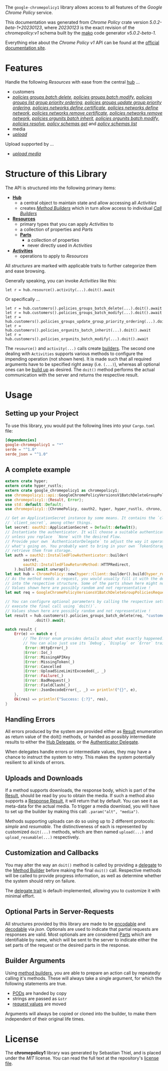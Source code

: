 <!---
DO NOT EDIT !
This file was generated automatically from 'src/generator/templates/api/README.md.mako'
DO NOT EDIT !
-->
The `google-chromepolicy1` library allows access to all features of the *Google Chrome Policy* service.

This documentation was generated from *Chrome Policy* crate version *5.0.2-beta-1+20230123*, where *20230123* is the exact revision of the *chromepolicy:v1* schema built by the [mako](http://www.makotemplates.org/) code generator *v5.0.2-beta-1*.

Everything else about the *Chrome Policy* *v1* API can be found at the
[official documentation site](http://developers.google.com/chrome/policy).
# Features

Handle the following *Resources* with ease from the central [hub](https://docs.rs/google-chromepolicy1/5.0.2-beta-1+20230123/google_chromepolicy1/ChromePolicy) ... 

* customers
 * [*policies groups batch delete*](https://docs.rs/google-chromepolicy1/5.0.2-beta-1+20230123/google_chromepolicy1/api::CustomerPolicyGroupBatchDeleteCall), [*policies groups batch modify*](https://docs.rs/google-chromepolicy1/5.0.2-beta-1+20230123/google_chromepolicy1/api::CustomerPolicyGroupBatchModifyCall), [*policies groups list group priority ordering*](https://docs.rs/google-chromepolicy1/5.0.2-beta-1+20230123/google_chromepolicy1/api::CustomerPolicyGroupListGroupPriorityOrderingCall), [*policies groups update group priority ordering*](https://docs.rs/google-chromepolicy1/5.0.2-beta-1+20230123/google_chromepolicy1/api::CustomerPolicyGroupUpdateGroupPriorityOrderingCall), [*policies networks define certificate*](https://docs.rs/google-chromepolicy1/5.0.2-beta-1+20230123/google_chromepolicy1/api::CustomerPolicyNetworkDefineCertificateCall), [*policies networks define network*](https://docs.rs/google-chromepolicy1/5.0.2-beta-1+20230123/google_chromepolicy1/api::CustomerPolicyNetworkDefineNetworkCall), [*policies networks remove certificate*](https://docs.rs/google-chromepolicy1/5.0.2-beta-1+20230123/google_chromepolicy1/api::CustomerPolicyNetworkRemoveCertificateCall), [*policies networks remove network*](https://docs.rs/google-chromepolicy1/5.0.2-beta-1+20230123/google_chromepolicy1/api::CustomerPolicyNetworkRemoveNetworkCall), [*policies orgunits batch inherit*](https://docs.rs/google-chromepolicy1/5.0.2-beta-1+20230123/google_chromepolicy1/api::CustomerPolicyOrgunitBatchInheritCall), [*policies orgunits batch modify*](https://docs.rs/google-chromepolicy1/5.0.2-beta-1+20230123/google_chromepolicy1/api::CustomerPolicyOrgunitBatchModifyCall), [*policies resolve*](https://docs.rs/google-chromepolicy1/5.0.2-beta-1+20230123/google_chromepolicy1/api::CustomerPolicyResolveCall), [*policy schemas get*](https://docs.rs/google-chromepolicy1/5.0.2-beta-1+20230123/google_chromepolicy1/api::CustomerPolicySchemaGetCall) and [*policy schemas list*](https://docs.rs/google-chromepolicy1/5.0.2-beta-1+20230123/google_chromepolicy1/api::CustomerPolicySchemaListCall)
* media
 * [*upload*](https://docs.rs/google-chromepolicy1/5.0.2-beta-1+20230123/google_chromepolicy1/api::MediaUploadCall)


Upload supported by ...

* [*upload media*](https://docs.rs/google-chromepolicy1/5.0.2-beta-1+20230123/google_chromepolicy1/api::MediaUploadCall)



# Structure of this Library

The API is structured into the following primary items:

* **[Hub](https://docs.rs/google-chromepolicy1/5.0.2-beta-1+20230123/google_chromepolicy1/ChromePolicy)**
    * a central object to maintain state and allow accessing all *Activities*
    * creates [*Method Builders*](https://docs.rs/google-chromepolicy1/5.0.2-beta-1+20230123/google_chromepolicy1/client::MethodsBuilder) which in turn
      allow access to individual [*Call Builders*](https://docs.rs/google-chromepolicy1/5.0.2-beta-1+20230123/google_chromepolicy1/client::CallBuilder)
* **[Resources](https://docs.rs/google-chromepolicy1/5.0.2-beta-1+20230123/google_chromepolicy1/client::Resource)**
    * primary types that you can apply *Activities* to
    * a collection of properties and *Parts*
    * **[Parts](https://docs.rs/google-chromepolicy1/5.0.2-beta-1+20230123/google_chromepolicy1/client::Part)**
        * a collection of properties
        * never directly used in *Activities*
* **[Activities](https://docs.rs/google-chromepolicy1/5.0.2-beta-1+20230123/google_chromepolicy1/client::CallBuilder)**
    * operations to apply to *Resources*

All *structures* are marked with applicable traits to further categorize them and ease browsing.

Generally speaking, you can invoke *Activities* like this:

```Rust,ignore
let r = hub.resource().activity(...).doit().await
```

Or specifically ...

```ignore
let r = hub.customers().policies_groups_batch_delete(...).doit().await
let r = hub.customers().policies_groups_batch_modify(...).doit().await
let r = hub.customers().policies_groups_update_group_priority_ordering(...).doit().await
let r = hub.customers().policies_orgunits_batch_inherit(...).doit().await
let r = hub.customers().policies_orgunits_batch_modify(...).doit().await
```

The `resource()` and `activity(...)` calls create [builders][builder-pattern]. The second one dealing with `Activities` 
supports various methods to configure the impending operation (not shown here). It is made such that all required arguments have to be 
specified right away (i.e. `(...)`), whereas all optional ones can be [build up][builder-pattern] as desired.
The `doit()` method performs the actual communication with the server and returns the respective result.

# Usage

## Setting up your Project

To use this library, you would put the following lines into your `Cargo.toml` file:

```toml
[dependencies]
google-chromepolicy1 = "*"
serde = "^1.0"
serde_json = "^1.0"
```

## A complete example

```Rust
extern crate hyper;
extern crate hyper_rustls;
extern crate google_chromepolicy1 as chromepolicy1;
use chromepolicy1::api::GoogleChromePolicyVersionsV1BatchDeleteGroupPoliciesRequest;
use chromepolicy1::{Result, Error};
use std::default::Default;
use chromepolicy1::{ChromePolicy, oauth2, hyper, hyper_rustls, chrono, FieldMask};

// Get an ApplicationSecret instance by some means. It contains the `client_id` and 
// `client_secret`, among other things.
let secret: oauth2::ApplicationSecret = Default::default();
// Instantiate the authenticator. It will choose a suitable authentication flow for you, 
// unless you replace  `None` with the desired Flow.
// Provide your own `AuthenticatorDelegate` to adjust the way it operates and get feedback about 
// what's going on. You probably want to bring in your own `TokenStorage` to persist tokens and
// retrieve them from storage.
let auth = oauth2::InstalledFlowAuthenticator::builder(
        secret,
        oauth2::InstalledFlowReturnMethod::HTTPRedirect,
    ).build().await.unwrap();
let mut hub = ChromePolicy::new(hyper::Client::builder().build(hyper_rustls::HttpsConnectorBuilder::new().with_native_roots().https_or_http().enable_http1().enable_http2().build()), auth);
// As the method needs a request, you would usually fill it with the desired information
// into the respective structure. Some of the parts shown here might not be applicable !
// Values shown here are possibly random and not representative !
let mut req = GoogleChromePolicyVersionsV1BatchDeleteGroupPoliciesRequest::default();

// You can configure optional parameters by calling the respective setters at will, and
// execute the final call using `doit()`.
// Values shown here are possibly random and not representative !
let result = hub.customers().policies_groups_batch_delete(req, "customer")
             .doit().await;

match result {
    Err(e) => match e {
        // The Error enum provides details about what exactly happened.
        // You can also just use its `Debug`, `Display` or `Error` traits
         Error::HttpError(_)
        |Error::Io(_)
        |Error::MissingAPIKey
        |Error::MissingToken(_)
        |Error::Cancelled
        |Error::UploadSizeLimitExceeded(_, _)
        |Error::Failure(_)
        |Error::BadRequest(_)
        |Error::FieldClash(_)
        |Error::JsonDecodeError(_, _) => println!("{}", e),
    },
    Ok(res) => println!("Success: {:?}", res),
}

```
## Handling Errors

All errors produced by the system are provided either as [Result](https://docs.rs/google-chromepolicy1/5.0.2-beta-1+20230123/google_chromepolicy1/client::Result) enumeration as return value of
the doit() methods, or handed as possibly intermediate results to either the 
[Hub Delegate](https://docs.rs/google-chromepolicy1/5.0.2-beta-1+20230123/google_chromepolicy1/client::Delegate), or the [Authenticator Delegate](https://docs.rs/yup-oauth2/*/yup_oauth2/trait.AuthenticatorDelegate.html).

When delegates handle errors or intermediate values, they may have a chance to instruct the system to retry. This 
makes the system potentially resilient to all kinds of errors.

## Uploads and Downloads
If a method supports downloads, the response body, which is part of the [Result](https://docs.rs/google-chromepolicy1/5.0.2-beta-1+20230123/google_chromepolicy1/client::Result), should be
read by you to obtain the media.
If such a method also supports a [Response Result](https://docs.rs/google-chromepolicy1/5.0.2-beta-1+20230123/google_chromepolicy1/client::ResponseResult), it will return that by default.
You can see it as meta-data for the actual media. To trigger a media download, you will have to set up the builder by making
this call: `.param("alt", "media")`.

Methods supporting uploads can do so using up to 2 different protocols: 
*simple* and *resumable*. The distinctiveness of each is represented by customized 
`doit(...)` methods, which are then named `upload(...)` and `upload_resumable(...)` respectively.

## Customization and Callbacks

You may alter the way an `doit()` method is called by providing a [delegate](https://docs.rs/google-chromepolicy1/5.0.2-beta-1+20230123/google_chromepolicy1/client::Delegate) to the 
[Method Builder](https://docs.rs/google-chromepolicy1/5.0.2-beta-1+20230123/google_chromepolicy1/client::CallBuilder) before making the final `doit()` call. 
Respective methods will be called to provide progress information, as well as determine whether the system should 
retry on failure.

The [delegate trait](https://docs.rs/google-chromepolicy1/5.0.2-beta-1+20230123/google_chromepolicy1/client::Delegate) is default-implemented, allowing you to customize it with minimal effort.

## Optional Parts in Server-Requests

All structures provided by this library are made to be [encodable](https://docs.rs/google-chromepolicy1/5.0.2-beta-1+20230123/google_chromepolicy1/client::RequestValue) and 
[decodable](https://docs.rs/google-chromepolicy1/5.0.2-beta-1+20230123/google_chromepolicy1/client::ResponseResult) via *json*. Optionals are used to indicate that partial requests are responses 
are valid.
Most optionals are are considered [Parts](https://docs.rs/google-chromepolicy1/5.0.2-beta-1+20230123/google_chromepolicy1/client::Part) which are identifiable by name, which will be sent to 
the server to indicate either the set parts of the request or the desired parts in the response.

## Builder Arguments

Using [method builders](https://docs.rs/google-chromepolicy1/5.0.2-beta-1+20230123/google_chromepolicy1/client::CallBuilder), you are able to prepare an action call by repeatedly calling it's methods.
These will always take a single argument, for which the following statements are true.

* [PODs][wiki-pod] are handed by copy
* strings are passed as `&str`
* [request values](https://docs.rs/google-chromepolicy1/5.0.2-beta-1+20230123/google_chromepolicy1/client::RequestValue) are moved

Arguments will always be copied or cloned into the builder, to make them independent of their original life times.

[wiki-pod]: http://en.wikipedia.org/wiki/Plain_old_data_structure
[builder-pattern]: http://en.wikipedia.org/wiki/Builder_pattern
[google-go-api]: https://github.com/google/google-api-go-client

# License
The **chromepolicy1** library was generated by Sebastian Thiel, and is placed 
under the *MIT* license.
You can read the full text at the repository's [license file][repo-license].

[repo-license]: https://github.com/Byron/google-apis-rsblob/main/LICENSE.md

